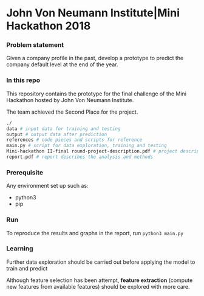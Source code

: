 # John Von Neumann Institute|Mini Hackathon 2018

### Problem statement

Given a company profile in the past, develop a prototype to predict the company default level at the end of the year.

### In this repo

This repository contains the prototype for the final challenge of the Mini Hackathon hosted by John Von Neumann Institute.

The team achieved the Second Place for the project.

```bash
./
data # input data for training and testing
output # output data after prediction
references # code pieces and scripts for reference
main.py # script for data exploration, training and testing 
Mini-hackathon II-final round-project-description.pdf # project description
report.pdf # report describes the analysis and methods
```

### Prerequisite

Any environment set up such as:

- python3
- pip

### Run

To reproduce the results and graphs in the report, run `python3 main.py`

### Learning

Further data exploration should be carried out before applying the model to train and predict

Although feature selection has been attempt, **feature extraction** (compute new features from available features) should be explored with more care. 